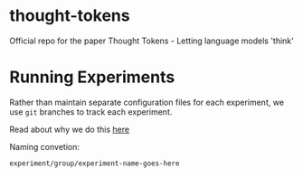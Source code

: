# thought-tokens
Official repo for the paper Thought Tokens - Letting language models 'think'











# Running Experiments

Rather than maintain separate configuration files for each experiment, we use `git` branches to track each experiment.

Read about why we do this [here](https://github.com/ZelaAI/thought-tokens/pull/10)
 

Naming convetion:

`experiment/group/experiment-name-goes-here`


